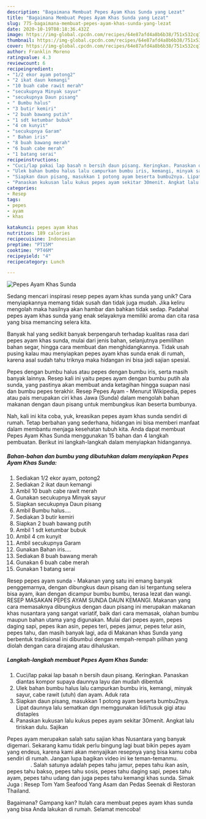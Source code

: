 ```yaml
---
description: "Bagaimana Membuat Pepes Ayam Khas Sunda yang Lezat"
title: "Bagaimana Membuat Pepes Ayam Khas Sunda yang Lezat"
slug: 775-bagaimana-membuat-pepes-ayam-khas-sunda-yang-lezat
date: 2020-10-19T08:18:36.432Z
image: https://img-global.cpcdn.com/recipes/64e87afd4a8b6b38/751x532cq70/pepes-ayam-khas-sunda-foto-resep-utama.jpg
thumbnail: https://img-global.cpcdn.com/recipes/64e87afd4a8b6b38/751x532cq70/pepes-ayam-khas-sunda-foto-resep-utama.jpg
cover: https://img-global.cpcdn.com/recipes/64e87afd4a8b6b38/751x532cq70/pepes-ayam-khas-sunda-foto-resep-utama.jpg
author: Franklin Moreno
ratingvalue: 4.3
reviewcount: 6
recipeingredient:
- "1/2 ekor ayam potong2"
- "2 ikat daun kemangi"
- "10 buah cabe rawit merah"
- "secukupnya Minyak sayur"
- "secukupnya Daun pisang"
- " Bumbu halus"
- "3 butir kemiri"
- "2 buah bawang putih"
- "1 sdt ketumbar bubuk"
- "4 cm kunyit"
- "secukupnya Garam"
- " Bahan iris"
- "8 buah bawang merah"
- "6 buah cabe merah"
- "1 batang serai"
recipeinstructions:
- "Cuci/lap pakai lap basah n bersih daun pisang. Keringkan. Panaskan diantas kompor supaya daunnya layu dan mudah dibentuk"
- "Ulek bahan bumbu halus lalu campurkan bumbu iris, kemangi, minyak sayur, cabe rawit (utuh) dan ayam. Aduk rata"
- "Siapkan daun pisang, masukkan 1 potong ayam beserta bumbu2nya. Lipat daunnya lalu sematkan dgn memggunakan lidi/tusuk gigi atau distaples"
- "Panaskan kukusan lalu kukus pepes ayam sekitar 30menit. Angkat lalu tiriskan dulu. Sajikan"
categories:
- Resep
tags:
- pepes
- ayam
- khas

katakunci: pepes ayam khas 
nutrition: 189 calories
recipecuisine: Indonesian
preptime: "PT15M"
cooktime: "PT46M"
recipeyield: "4"
recipecategory: Lunch

---
```



![Pepes Ayam Khas Sunda](https://img-global.cpcdn.com/recipes/64e87afd4a8b6b38/751x532cq70/pepes-ayam-khas-sunda-foto-resep-utama.jpg)

Sedang mencari inspirasi resep pepes ayam khas sunda yang unik? Cara menyiapkannya memang tidak susah dan tidak juga mudah. Jika keliru mengolah maka hasilnya akan hambar dan bahkan tidak sedap. Padahal pepes ayam khas sunda yang enak selayaknya memiliki aroma dan cita rasa yang bisa memancing selera kita.

Banyak hal yang sedikit banyak berpengaruh terhadap kualitas rasa dari pepes ayam khas sunda, mulai dari jenis bahan, selanjutnya pemilihan bahan segar, hingga cara membuat dan menghidangkannya. Tidak usah pusing kalau mau menyiapkan pepes ayam khas sunda enak di rumah, karena asal sudah tahu triknya maka hidangan ini bisa jadi sajian spesial.

Pepes dengan bumbu halus atau pepes dengan bumbu iris, serta masih banyak lainnya. Resep kali ini yaitu pepes ayam dengan bumbu putih ala sunda, yang pastinya akan membuat anda ketagihan hingga suapan nasi dan bumbu pepes terakhir. Resep Pepes Ayam - Menurut Wikipedia, pepes atau pais merupakan ciri khas Jawa (Sunda) dalam mengolah bahan makanan dengan daun pisang untuk membungkus ikan beserta bumbunya.


Nah, kali ini kita coba, yuk, kreasikan pepes ayam khas sunda sendiri di rumah. Tetap berbahan yang sederhana, hidangan ini bisa memberi manfaat dalam membantu menjaga kesehatan tubuh kita. Anda dapat membuat Pepes Ayam Khas Sunda menggunakan 15 bahan dan 4 langkah pembuatan. Berikut ini langkah-langkah dalam menyiapkan hidangannya.

<!--inarticleads1-->

##### Bahan-bahan dan bumbu yang dibutuhkan dalam menyiapkan Pepes Ayam Khas Sunda:

1. Sediakan 1/2 ekor ayam, potong2
1. Sediakan 2 ikat daun kemangi
1. Ambil 10 buah cabe rawit merah
1. Gunakan secukupnya Minyak sayur
1. Siapkan secukupnya Daun pisang
1. Ambil  Bumbu halus....
1. Sediakan 3 butir kemiri
1. Siapkan 2 buah bawang putih
1. Ambil 1 sdt ketumbar bubuk
1. Ambil 4 cm kunyit
1. Ambil secukupnya Garam
1. Gunakan  Bahan iris....
1. Sediakan 8 buah bawang merah
1. Gunakan 6 buah cabe merah
1. Gunakan 1 batang serai


Resep pepes ayam sunda - Makanan yang satu ini emang banyak penggemarnya, dengan dibungkus daun pisang dan isi tergantung selera bisa ayam, ikan dengan dicampur bumbu bumbu, terasa lezat dan wangi. RESEP MASAKAN PEPES AYAM SUNDA DAUN KEMANGI. Makanan yang cara memasaknya dibungkus dengan daun pisang ini merupakan makanan khas nusantara yang sangat variatif, baik dari cara memasak, olahan bumbu maupun bahan utama yang digunakan. Mulai dari pepes ayam, pepes daging sapi, pepes ikan asin, pepes teri, pepes jamur, pepes telur asin, pepes tahu, dan masih banyak lagi, ada di Makanan khas Sunda yang berbentuk tradisional ini dibumbui dengan rempah-rempah pilihan yang diolah dengan cara dirajang atau dihaluskan. 

<!--inarticleads2-->

##### Langkah-langkah membuat Pepes Ayam Khas Sunda:

1. Cuci/lap pakai lap basah n bersih daun pisang. Keringkan. Panaskan diantas kompor supaya daunnya layu dan mudah dibentuk
1. Ulek bahan bumbu halus lalu campurkan bumbu iris, kemangi, minyak sayur, cabe rawit (utuh) dan ayam. Aduk rata
1. Siapkan daun pisang, masukkan 1 potong ayam beserta bumbu2nya. Lipat daunnya lalu sematkan dgn memggunakan lidi/tusuk gigi atau distaples
1. Panaskan kukusan lalu kukus pepes ayam sekitar 30menit. Angkat lalu tiriskan dulu. Sajikan


Pepes ayam merupakan salah satu sajian khas Nusantara yang banyak digemari. Sekarang kamu tidak perlu bingung lagi buat bikin pepes ayam yang endeus, karena kami akan menyajikan resepnya yang bisa kamu coba sendiri di rumah. Jangan lupa bagikan video ini ke teman-temanmu. ⠀⠀⠀⠀⠀⠀. Salah satunya adalah pepes tahu jamur, pepes tahu ikan asin, pepes tahu bakso, pepes tahu sosis, pepes tahu daging sapi, pepes tahu ayam, pepes tahu udang dan juga pepes tahu kemangi khas sunda. Simak Juga : Resep Tom Yam Seafood Yang Asam dan Pedas Seenak di Restoran Thailand. 

Bagaimana? Gampang kan? Itulah cara membuat pepes ayam khas sunda yang bisa Anda lakukan di rumah. Selamat mencoba!
